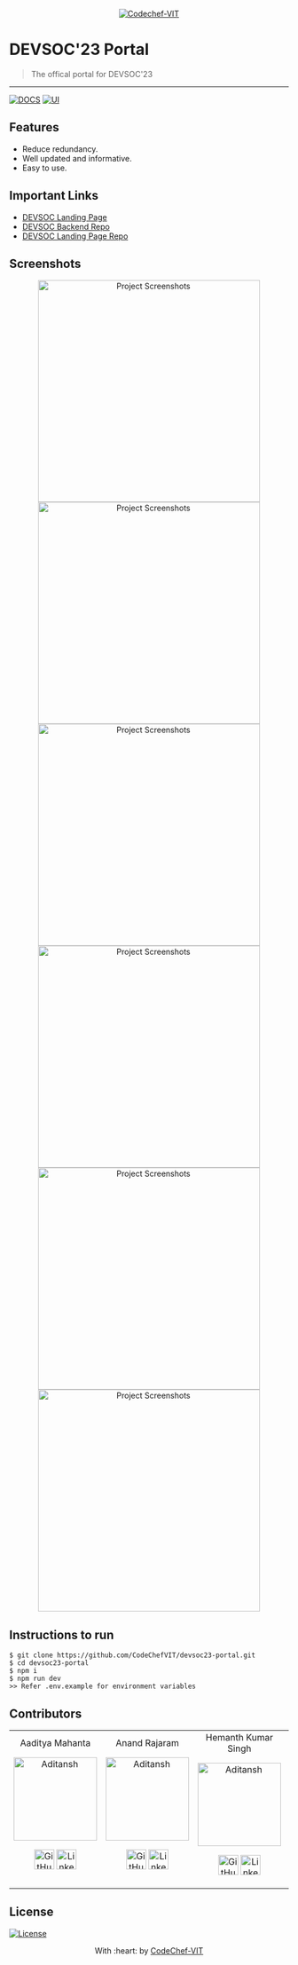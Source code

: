 <p align="center"><a href="https://www.codechefvit.com" target="_blank"><img src="https://s3.amazonaws.com/codechef_shared/sites/all/themes/abessive/logo-3.png" title="CodeChef-VIT" alt="Codechef-VIT"></a>
</p>

# DEVSOC'23 Portal

> <Subtitle>
> The offical portal for DEVSOC'23

---
[![DOCS](https://img.shields.io/badge/Documentation-see%20docs-green?style=flat-square&logo=appveyor)](INSERT_LINK_FOR_DOCS_HERE) 
  [![UI ](https://img.shields.io/badge/User%20Interface-Link%20to%20UI-orange?style=flat-square&logo=appveyor)](INSERT_UI_LINK_HERE)

## Features
- Reduce redundancy.
- Well updated and informative.
- Easy to use.
	
## Important Links
- [DEVSOC Landing Page](https://hackwith.codechefvit.com)
- [DEVSOC Backend Repo](https://github.com/CodeChefVIT/devsoc23-backend)
- [DEVSOC Landing Page Repo](https://github.com/CodeChefVIT/DEVSOC-23-Landing)

## Screenshots
<p align="center">
<img src="https://github.com/aditansh/devsoc23-portal/blob/test/Screenshots/Screenshot%201.png" alt="Project Screenshots" height="400" >
<img src="https://github.com/aditansh/devsoc23-portal/blob/test/Screenshots/Screenshot%202.png" alt="Project Screenshots" height="400" >
<img src="https://github.com/aditansh/devsoc23-portal/blob/test/Screenshots/Screenshot%203.png" alt="Project Screenshots" height="400" >
<img src="https://github.com/aditansh/devsoc23-portal/blob/test/Screenshots/Screenshot%204.png" alt="Project Screenshots" height="400" >
<img src="https://github.com/aditansh/devsoc23-portal/blob/test/Screenshots/Screenshot%205.png" alt="Project Screenshots" height="400" >
<img src="https://github.com/aditansh/devsoc23-portal/blob/test/Screenshots/Screenshot%206.png" alt="Project Screenshots" height="400" >
</p>

## Instructions to run
```
$ git clone https://github.com/CodeChefVIT/devsoc23-portal.git
$ cd devsoc23-portal
$ npm i
$ npm run dev
>> Refer .env.example for environment variables
```

## Contributors
<table>
<tr align="center">
<td>Aaditya Mahanta 
	<p align="center">
		<img src = "https://avatars.githubusercontent.com/aditansh" width="150" height="150" alt="Aditansh">
	</p>
	<p align="center">
		<a href = "https://github.com/aditansh"><img src = "http://www.iconninja.com/files/241/825/211/round-collaboration-social-github-code-circle-network-icon.svg" width="36" height = "36" alt="GitHub"/></a>
		<a href = "https://www.linkedin.com/in/aadityamahanta/">
			<img src = "http://www.iconninja.com/files/863/607/751/network-linkedin-social-connection-circular-circle-media-icon.svg" width="36" height="36" alt="LinkedIn"/>
		</a>
	</p>
</td>
<td> Anand Rajaram
	<p align="center">
		<img src = "https://avatars.githubusercontent.com/anandrajaram21" width="150" height="150" alt="Aditansh">
	</p>
	<p align="center">
		<a href = "https://github.com/anandrajaram21"><img src = "http://www.iconninja.com/files/241/825/211/round-collaboration-social-github-code-circle-network-icon.svg" width="36" height = "36" alt="GitHub"/></a>
		<a href = "https://www.linkedin.com/in/anandrajaram21/">
			<img src = "http://www.iconninja.com/files/863/607/751/network-linkedin-social-connection-circular-circle-media-icon.svg" width="36" height="36" alt="LinkedIn"/>
		</a>
	</p>
</td>
<td>Hemanth Kumar Singh
	<p align="center">
		<img src = "https://avatars.githubusercontent.com/hemanth11011" width="150" height="150" alt="Aditansh">
	</p>
	<p align="center">
		<a href = "https://github.com/hemanth11011"><img src = "http://www.iconninja.com/files/241/825/211/round-collaboration-social-github-code-circle-network-icon.svg" width="36" height = "36" alt="GitHub"/></a>
		<a href = "https://www.linkedin.com/in/hemanthkumarsinghhemanthkumarsingh/">
			<img src = "http://www.iconninja.com/files/863/607/751/network-linkedin-social-connection-circular-circle-media-icon.svg" width="36" height="36" alt="LinkedIn"/>
		</a>
	</p>
</td>	
<td>Jay Shah
	<p align="center">
		<img src = "https://avatars.githubusercontent.com/jaynikunjshah" width="150" height="150" alt="Aditansh">
	</p>
	<p align="center">
		<a href = "https://github.com/jaynikunjshah"><img src = "http://www.iconninja.com/files/241/825/211/round-collaboration-social-github-code-circle-network-icon.svg" width="36" height = "36" alt="GitHub"/></a>
		<a href = "https://www.linkedin.com/in/jayshah2002/">
			<img src = "http://www.iconninja.com/files/863/607/751/network-linkedin-social-connection-circular-circle-media-icon.svg" width="36" height="36" alt="LinkedIn"/>
		</a>
	</p>
</td>
<td>Souvik Mukherjee
	<p align="center">
		<img src = "https://avatars.githubusercontent.com/souvik150" width="150" height="150" alt="Aditansh">
	</p>
	<p align="center">
		<a href = "https://github.com/souvik150"><img src = "http://www.iconninja.com/files/241/825/211/round-collaboration-social-github-code-circle-network-icon.svg" width="36" height = "36" alt="GitHub"/></a>
		<a href = "https://www.linkedin.com/in/souvik-mukherjee-355943123/">
			<img src = "http://www.iconninja.com/files/863/607/751/network-linkedin-social-connection-circular-circle-media-icon.svg" width="36" height="36" alt="LinkedIn"/>
		</a>
	</p>
</td>
</tr>
</table>

## License
[![License](http://img.shields.io/:license-mit-blue.svg?style=flat-square)](http://badges.mit-license.org)

<p align="center">
	With :heart: by <a href="https://www.codechefvit.com" target="_blank">CodeChef-VIT</a>
</p>
